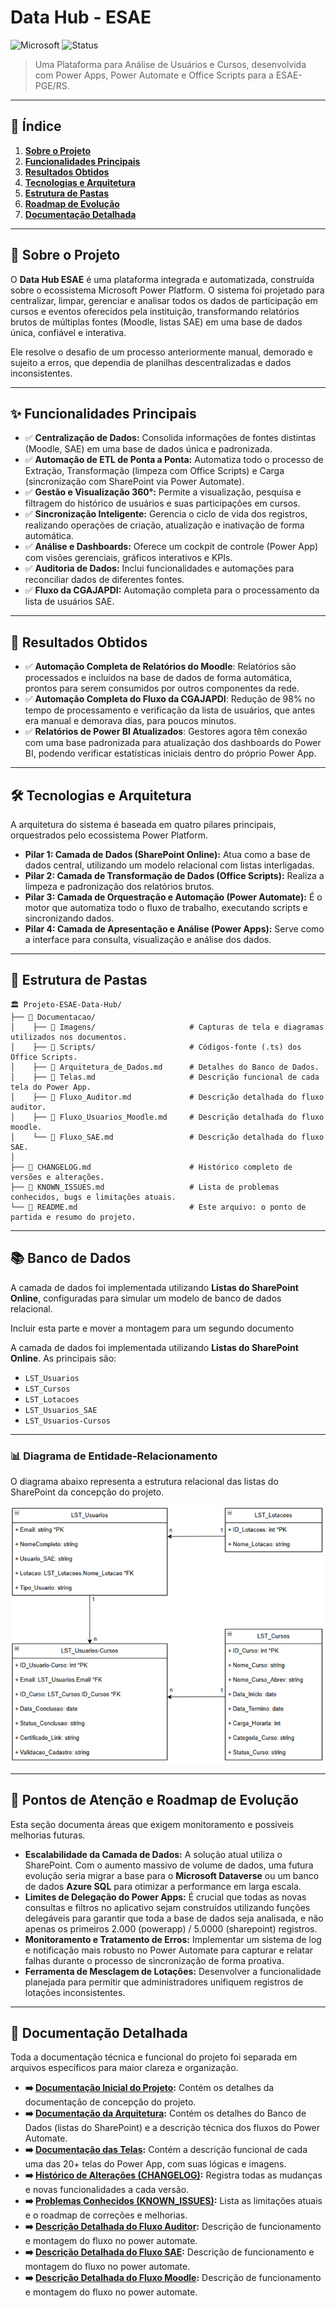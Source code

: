 # Data Hub - ESAE

![Microsoft](https://img.shields.io/badge/Microsoft-Power%20Platform-blue)
![Status](https://img.shields.io/badge/Status-Em%20Desenvolvimento-yellow)

> Uma Plataforma para Análise de Usuários e Cursos, desenvolvida com Power Apps, Power Automate e Office Scripts para a ESAE-PGE/RS.

---

## 📖 Índice

1.  [**Sobre o Projeto**](#-sobre-o-projeto)
2.  [**Funcionalidades Principais**](#-funcionalidades-principais)
3.  [**Resultados Obtidos**](#-resultados-obtidos)
4.  [**Tecnologias e Arquitetura**](#-tecnologias-e-arquitetura)
5.  [**Estrutura de Pastas**](#-estrutura-de-pastas)
6.  [**Roadmap de Evolução**](#-pontos-de-atenção-e-roadmap-de-evolução)
7.  [**Documentação Detalhada**](#-documentação-detalhada)


---

## 🎯 Sobre o Projeto

O **Data Hub ESAE** é uma plataforma integrada e automatizada, construída sobre o ecossistema Microsoft Power Platform. O sistema foi projetado para centralizar, limpar, gerenciar e analisar todos os dados de participação em cursos e eventos oferecidos pela instituição, transformando relatórios brutos de múltiplas fontes (Moodle, listas SAE) em uma base de dados única, confiável e interativa.

Ele resolve o desafio de um processo anteriormente manual, demorado e sujeito a erros, que dependia de planilhas descentralizadas e dados inconsistentes.

---

## ✨ Funcionalidades Principais

* ✅ **Centralização de Dados:** Consolida informações de fontes distintas (Moodle, SAE) em uma base de dados única e padronizada.
* ✅ **Automação de ETL de Ponta a Ponta:** Automatiza todo o processo de Extração, Transformação (limpeza com Office Scripts) e Carga (sincronização com SharePoint via Power Automate).
* ✅ **Gestão e Visualização 360°:** Permite a visualização, pesquisa e filtragem do histórico de usuários e suas participações em cursos.
* ✅ **Sincronização Inteligente:** Gerencia o ciclo de vida dos registros, realizando operações de criação, atualização e inativação de forma automática.
* ✅ **Análise e Dashboards:** Oferece um cockpit de controle (Power App) com visões gerenciais, gráficos interativos e KPIs.
* ✅ **Auditoria de Dados:** Inclui funcionalidades e automações para reconciliar dados de diferentes fontes.
* ✅ **Fluxo da CGAJAPDI:** Automação completa para o processamento da lista de usuários SAE.

---

## 🚀 Resultados Obtidos

* ✅ **Automação Completa de Relatórios do Moodle**: Relatórios são processados e incluídos na base de dados de forma automática, prontos para serem consumidos por outros componentes da rede.
* ✅ **Automação Completa do Fluxo da CGAJAPDI**: Redução de 98% no tempo de processamento e verificação da lista de usuários, que antes era manual e demorava dias, para poucos minutos.
* ✅ **Relatórios de Power BI Atualizados**: Gestores agora têm conexão com uma base padronizada para atualização dos dashboards do Power BI, podendo verificar estatísticas iniciais dentro do próprio Power App.

---

## 🛠️ Tecnologias e Arquitetura

A arquitetura do sistema é baseada em quatro pilares principais, orquestrados pelo ecossistema Power Platform.

* **Pilar 1: Camada de Dados (SharePoint Online):** Atua como a base de dados central, utilizando um modelo relacional com listas interligadas.
* **Pilar 2: Camada de Transformação de Dados (Office Scripts):** Realiza a limpeza e padronização dos relatórios brutos.
* **Pilar 3: Camada de Orquestração e Automação (Power Automate):** É o motor que automatiza todo o fluxo de trabalho, executando scripts e sincronizando dados.
* **Pilar 4: Camada de Apresentação e Análise (Power Apps):** Serve como a interface para consulta, visualização e análise dos dados.

---

## 📁 Estrutura de Pastas

```
🏛️ Projeto-ESAE-Data-Hub/
├── 📁 Documentacao/
│    ├── 📁 Imagens/                     # Capturas de tela e diagramas utilizados nos documentos.
│    ├── 📁 Scripts/                     # Códigos-fonte (.ts) dos Office Scripts.
│    ├── 📜 Arquitetura_de_Dados.md      # Detalhes do Banco de Dados.
│    ├── 📜 Telas.md                     # Descrição funcional de cada tela do Power App.
│    ├── 📜 Fluxo_Auditor.md             # Descrição detalhada do fluxo auditor.
│    ├── 📜 Fluxo_Usuarios_Moodle.md     # Descrição detalhada do fluxo moodle.
│    └── 📜 Fluxo_SAE.md                 # Descrição detalhada do fluxo SAE.
│
├── 📜 CHANGELOG.md                      # Histórico completo de versões e alterações.
├── 📜 KNOWN_ISSUES.md                   # Lista de problemas conhecidos, bugs e limitações atuais.
└── 📜 README.md                         # Este arquivo: o ponto de partida e resumo do projeto.
```

---

## 📚 Banco de Dados

A camada de dados foi implementada utilizando **Listas do SharePoint Online**, configuradas para simular um modelo de banco de dados relacional.

Incluir esta parte e mover a montagem para um segundo documento

A camada de dados foi implementada utilizando **Listas do SharePoint Online**. As principais são:

* `LST_Usuarios`
* `LST_Cursos`
* `LST_Lotacoes`
* `LST_Usuarios_SAE`
* `LST_Usuarios-Cursos`

---

### 📊 Diagrama de Entidade-Relacionamento

O diagrama abaixo representa a estrutura relacional das listas do SharePoint da concepção do projeto.

![Diagrama de Entidade-Relacionamento](Documentacao/Imagens/diagrama_entidade-relacionamento.png)

---

## 🎯 Pontos de Atenção e Roadmap de Evolução

Esta seção documenta áreas que exigem monitoramento e possíveis melhorias futuras.

* **Escalabilidade da Camada de Dados:** A solução atual utiliza o SharePoint. Com o aumento massivo de volume de dados, uma futura evolução seria migrar a base para o **Microsoft Dataverse** ou um banco de dados **Azure SQL** para otimizar a performance em larga escala.
* **Limites de Delegação do Power Apps:** É crucial que todas as novas consultas e filtros no aplicativo sejam construídos utilizando funções delegáveis para garantir que toda a base de dados seja analisada, e não apenas os primeiros 2.000 (powerapp) / 5.0000 (sharepoint) registros.
* **Monitoramento e Tratamento de Erros:** Implementar um sistema de log e notificação mais robusto no Power Automate para capturar e relatar falhas durante o processo de sincronização de forma proativa.
* **Ferramenta de Mesclagem de Lotações:** Desenvolver a funcionalidade planejada para permitir que administradores unifiquem registros de lotações inconsistentes.

---

## 📄 Documentação Detalhada

Toda a documentação técnica e funcional do projeto foi separada em arquivos específicos para maior clareza e organização.

* **➡️ [Documentação Inicial do Projeto](./Documentacao/projeto_inicial_esae_data_hub.pdf):** Contém os detalhes da documentação de concepção do projeto.
* **➡️ [Documentação da Arquitetura](./Documentacao/Arquitetura_de_dados.md):** Contém os detalhes do Banco de Dados (listas do SharePoint) e a descrição técnica dos fluxos do Power Automate.
* **➡️ [Documentação das Telas](./Documentacao/Telas_do_aplicativo.md):** Contém a descrição funcional de cada uma das 20+ telas do Power App, com suas lógicas e imagens.
* **➡️ [Histórico de Alterações (CHANGELOG)](./CHANGELOG.md):** Registra todas as mudanças e novas funcionalidades a cada versão.
* **➡️ [Problemas Conhecidos (KNOWN_ISSUES)](./KNOWN_ISSUES.md):** Lista as limitações atuais e o roadmap de correções e melhorias.
* **➡️ [Descrição Detalhada do Fluxo Auditor](./Documentacao/Fluxo_Auditor.md):** Descrição de funcionamento e montagem do fluxo no power automate.
* **➡️ [Descrição Detalhada do Fluxo SAE](./Documentacao/Fluxo_SAE.md):** Descrição de funcionamento e montagem do fluxo no power automate.
* **➡️ [Descrição Detalhada do Fluxo Moodle](./Documentacao/Fluxo_Moodle.md):** Descrição de funcionamento e montagem do fluxo no power automate.

